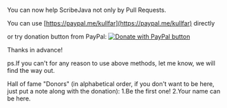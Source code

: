 You can now help ScribeJava not only by Pull Requests.

You can use [https://paypal.me/kullfar](https://paypal.me/kullfar) directly

or try donation button from PayPal: [![Donate with PayPal button](https://www.paypalobjects.com/en_US/RU/i/btn/btn_donateCC_LG.gif)](https://www.paypal.com/cgi-bin/webscr?cmd=_s-xclick&hosted_button_id=E3XAUM2ET2R3Y&source=url)

Thanks in advance!

ps.If you can't for any reason to use above methods, let me know, we will find the way out.

Hall of fame "Donors" (in alphabetical order, if you don't want to be here, just put a note along with the donation):
1.Be the first one!
2.Your name can be here.
